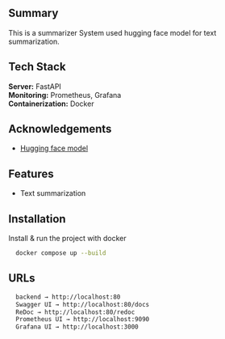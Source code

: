 ## Summary
This is a summarizer System used hugging face model for text summarization. 

## Tech Stack

**Server:** FastAPI\
**Monitoring:** Prometheus, Grafana\
**Containerization:** Docker


## Acknowledgements

 - [Hugging face model](https://huggingface.co/Falconsai/text_summarization)


## Features

- Text summarization


## Installation

Install & run the project with docker

```bash
  docker compose up --build
```

   

## URLs


```bash
  backend → http://localhost:80
  Swagger UI → http://localhost:80/docs
  ReDoc → http://localhost:80/redoc
  Prometheus UI → http://localhost:9090
  Grafana UI → http://localhost:3000
```
    

